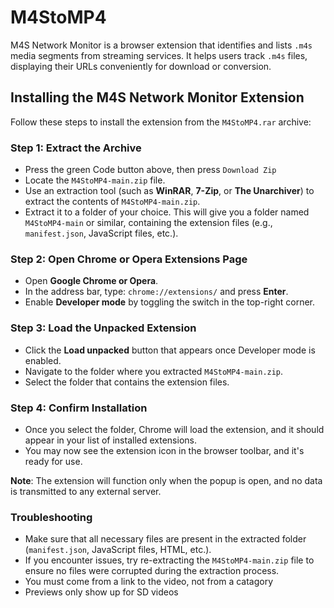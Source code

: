 # M4StoMP4
M4S Network Monitor is a browser extension that identifies and lists `.m4s` media segments from streaming services. It helps users track `.m4s` files, displaying their URLs conveniently for download or conversion.


## Installing the M4S Network Monitor Extension

Follow these steps to install the extension from the `M4StoMP4.rar` archive:

### Step 1: Extract the Archive
- Press the green Code button above, then press `Download Zip`
- Locate the `M4StoMP4-main.zip` file.
- Use an extraction tool (such as **WinRAR**, **7-Zip**, or **The Unarchiver**) to extract the contents of `M4StoMP4-main.zip`.
- Extract it to a folder of your choice. This will give you a folder named `M4StoMP4-main` or similar, containing the extension files (e.g., `manifest.json`, JavaScript files, etc.).

### Step 2: Open Chrome or Opera Extensions Page
- Open **Google Chrome or Opera**.
- In the address bar, type: `chrome://extensions/` and press **Enter**.
- Enable **Developer mode** by toggling the switch in the top-right corner.

### Step 3: Load the Unpacked Extension
- Click the **Load unpacked** button that appears once Developer mode is enabled.
- Navigate to the folder where you extracted `M4StoMP4-main.zip`.
- Select the folder that contains the extension files.

### Step 4: Confirm Installation
- Once you select the folder, Chrome will load the extension, and it should appear in your list of installed extensions.
- You may now see the extension icon in the browser toolbar, and it's ready for use.

**Note**: The extension will function only when the popup is open, and no data is transmitted to any external server.

### Troubleshooting
- Make sure that all necessary files are present in the extracted folder (`manifest.json`, JavaScript files, HTML, etc.).
- If you encounter issues, try re-extracting the `M4StoMP4-main.zip` file to ensure no files were corrupted during the extraction process.
- You must come from a link to the video, not from a catagory
- Previews only show up for SD videos
